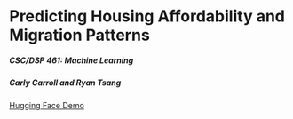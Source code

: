 # Predicting Housing Affordability and Migration Patterns 
##### CSC/DSP 461: Machine Learning 
##### Carly Carroll and Ryan Tsang 




[Hugging Face Demo](https://huggingface.co/spaces/22tsangr/demo)
